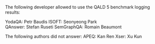 The following developer allowed to use the QALD 5 benchmark logging results:
 
YodaQA: Petr Baudis 
ISOFT: Seonyeong Park  
QAnswer: Stefan Ruseti 
SemGraphQA: Romain Beaumont 

The following authors did not answer:
APEQ:  Kan Ren 
Xser: Xu Kun  
